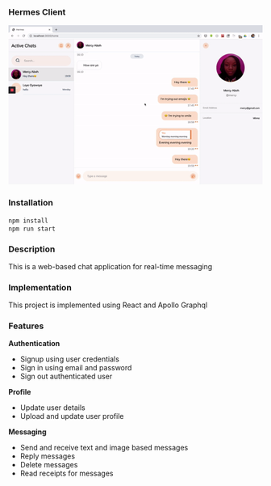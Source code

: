 ### Hermes Client
![](hermes-demo.gif)

### Installation
```
npm install
npm run start
```

### Description
This is a web-based chat application for real-time messaging

### Implementation
This project is implemented using React and Apollo Graphql

### Features

**Authentication**
- Signup using user credentials
- Sign in using email and password
- Sign out authenticated user

**Profile**
- Update user details
- Upload and update user profile

**Messaging**
- Send and receive text and image based messages
- Reply messages
- Delete messages
- Read receipts for messages